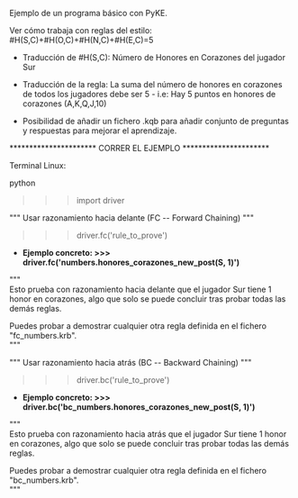 Ejemplo de un programa básico con PyKE.

Ver cómo trabaja con reglas del estilo: #H(S,C)+#H(O,C)+#H(N,C)+#H(E,C)=5
-   Traducción de #H(S,C): Número de Honores en Corazones del jugador Sur
-   Traducción de la regla: La suma del número de honores en corazones de todos los jugadores debe ser 5
                        -   i.e: Hay 5 puntos en honores de corazones (A,K,Q,J,10)

- Posibilidad de añadir un fichero .kqb para añadir conjunto de preguntas y respuestas para mejorar el aprendizaje.

********************** CORRER EL EJEMPLO **********************

Terminal Linux:

python

>>> import driver

""" Usar razonamiento hacia delante (FC -- Forward Chaining) """

>>> driver.fc('rule_to_prove')
-   **Ejemplo concreto: >>> driver.fc('numbers.honores_corazones_new_post(S, 1)')**

""" \
Esto prueba con razonamiento hacia delante que el jugador Sur tiene 1 honor en corazones, algo que solo se puede concluir tras probar todas las demás reglas.

Puedes probar a demostrar cualquier otra regla definida en el fichero "fc_numbers.krb". \
"""

""" Usar razonamiento hacia atrás (BC -- Backward Chaining) """

>>> driver.bc('rule_to_prove')
-   **Ejemplo concreto: >>> driver.bc('bc_numbers.honores_corazones_new_post(S, 1)')**

""" \
Esto prueba con razonamiento hacia atrás que el jugador Sur tiene 1 honor en corazones, algo que solo se puede concluir tras probar todas las demás reglas.

Puedes probar a demostrar cualquier otra regla definida en el fichero "bc_numbers.krb". \
"""
